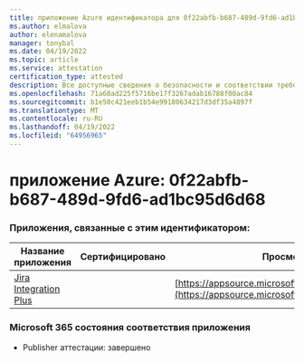 ```yaml
---
title: приложение Azure идентификатора для 0f22abfb-b687-489d-9fd6-ad1bc95d6d68
ms.author: elmalova
author: elenamalova
manager: tonybal
ms.date: 04/19/2022
ms.topic: article
ms.service: attestation
certification_type: attested
description: Все доступные сведения о безопасности и соответствии требованиям для 0f22abfb-b687-489d-9fd6-ad1bc95d6d68.
ms.openlocfilehash: 71a68ad225f5716be17f3267adab16788f00ac84
ms.sourcegitcommit: b1e50c421eeb1b54e99180634217d3df35a4897f
ms.translationtype: MT
ms.contentlocale: ru-RU
ms.lasthandoff: 04/19/2022
ms.locfileid: "64956965"
---
```

# <a name="azure-app-id-0f22abfb-b687-489d-9fd6-ad1bc95d6d68"></a>приложение Azure: 0f22abfb-b687-489d-9fd6-ad1bc95d6d68


### <a name="apps-associated-with-this-id"></a>Приложения, связанные с этим идентификатором:
| **Название приложения** | **Сертифицировано** | **Просмотр в AppSource** |
|--------------|---------------|-----------------------|
| [Jira Integration Plus](../forward/WA200003847.md) |  | [https://appsource.microsoft.com/product/office/WA200003847](https://appsource.microsoft.com/product/office/WA200003847) |

### <a name="microsoft-365-app-compliance-status"></a>Microsoft 365 состояния соответствия приложения
- Publisher аттестации: завершено
